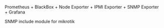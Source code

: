 Prometheus + BlackBox + Node Exporter + IPMI Exporter + SNMP Exporter + Grafana

SNMP include module for mikrotik